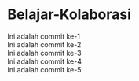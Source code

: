 # Belajar-Kolaborasi
Ini adalah commit ke-1<br>
Ini adalah commit ke-2<br>
Ini adalah commit ke-3<br>
Ini adalah commit ke-4<br>
Ini adalah commit ke-5<br>
